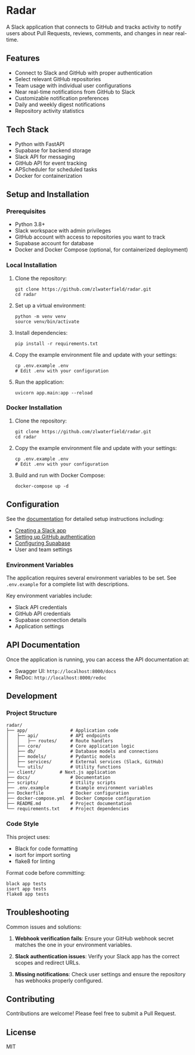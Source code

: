 # Radar

A Slack application that connects to GitHub and tracks activity to notify users about Pull Requests, reviews, comments, and changes in near real-time.

## Features

- Connect to Slack and GitHub with proper authentication
- Select relevant GitHub repositories
- Team usage with individual user configurations
- Near real-time notifications from GitHub to Slack
- Customizable notification preferences
- Daily and weekly digest notifications
- Repository activity statistics

## Tech Stack

- Python with FastAPI
- Supabase for backend storage
- Slack API for messaging
- GitHub API for event tracking
- APScheduler for scheduled tasks
- Docker for containerization

## Setup and Installation

### Prerequisites

- Python 3.8+
- Slack workspace with admin privileges
- GitHub account with access to repositories you want to track
- Supabase account for database
- Docker and Docker Compose (optional, for containerized deployment)

### Local Installation

1. Clone the repository:
   ```
   git clone https://github.com/zlwaterfield/radar.git
   cd radar
   ```

2. Set up a virtual environment:
   ```
   python -m venv venv
   source venv/bin/activate
   ```

3. Install dependencies:
   ```
   pip install -r requirements.txt
   ```

4. Copy the example environment file and update with your settings:
   ```
   cp .env.example .env
   # Edit .env with your configuration
   ```

5. Run the application:
   ```
   uvicorn app.main:app --reload
   ```

### Docker Installation

1. Clone the repository:
   ```
   git clone https://github.com/zlwaterfield/radar.git
   cd radar
   ```

2. Copy the example environment file and update with your settings:
   ```
   cp .env.example .env
   # Edit .env with your configuration
   ```

3. Build and run with Docker Compose:
   ```
   docker-compose up -d
   ```

## Configuration

See the [documentation](./docs/README.md) for detailed setup instructions including:
- [Creating a Slack app](./docs/slack_setup.md)
- [Setting up GitHub authentication](./docs/github_setup.md)
- [Configuring Supabase](./docs/supabase_setup.md)
- User and team settings

### Environment Variables

The application requires several environment variables to be set. See `.env.example` for a complete list with descriptions.

Key environment variables include:
- Slack API credentials
- GitHub API credentials
- Supabase connection details
- Application settings

## API Documentation

Once the application is running, you can access the API documentation at:
- Swagger UI: `http://localhost:8000/docs`
- ReDoc: `http://localhost:8000/redoc`

## Development

### Project Structure

```
radar/
├── app/                # Application code
│   ├── api/            # API endpoints
│   │   ├── routes/     # Route handlers
│   ├── core/           # Core application logic
│   ├── db/             # Database models and connections
│   ├── models/         # Pydantic models
│   ├── services/       # External services (Slack, GitHub)
│   └── utils/          # Utility functions
│── client/         # Next.js application
├── docs/               # Documentation
├── scripts/            # Utility scripts
├── .env.example        # Example environment variables
├── Dockerfile          # Docker configuration
├── docker-compose.yml  # Docker Compose configuration
├── README.md           # Project documentation
└── requirements.txt    # Project dependencies
```

### Code Style

This project uses:
- Black for code formatting
- isort for import sorting
- flake8 for linting

Format code before committing:

```
black app tests
isort app tests
flake8 app tests
```

## Troubleshooting

Common issues and solutions:

1. **Webhook verification fails**: Ensure your GitHub webhook secret matches the one in your environment variables.

2. **Slack authentication issues**: Verify your Slack app has the correct scopes and redirect URLs.

3. **Missing notifications**: Check user settings and ensure the repository has webhooks properly configured.

## Contributing

Contributions are welcome! Please feel free to submit a Pull Request.

## License

MIT
